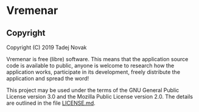 # Vremenar


## Copyright

Copyright (C) 2019 Tadej Novak

Vremenar is free (libre) software. This means that the application
source code is available to public, anyone is welcome to research
how the application works, participate in its development, freely
distribute the application and spread the word!

This project may be used under the terms of
the GNU General Public License version 3.0
and the Mozilla Public License version 2.0.
The details are outlined in the file [LICENSE.md](LICENSE.md).
